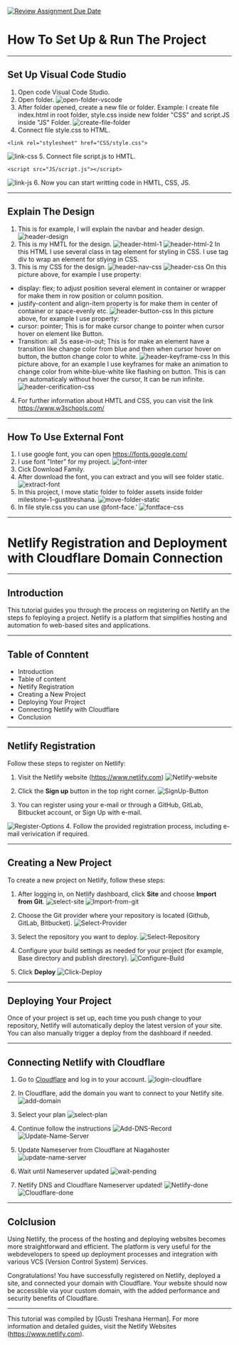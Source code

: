 [![Review Assignment Due Date](https://classroom.github.com/assets/deadline-readme-button-24ddc0f5d75046c5622901739e7c5dd533143b0c8e959d652212380cedb1ea36.svg)](https://classroom.github.com/a/_e9whi2b)

# How To Set Up & Run The Project
---
## Set Up Visual Code Studio
1. Open code Visual Code Studio.
2. Open folder.
![open-folder-vscode](assets/image/open-folder-vscode.png)
3. After folder opened, create a new file or folder. Example: I create file index.html in root folder, style.css inside new folder "CSS" and script.JS inside "JS" Folder.
![create-file-folder](assets/image/create-new-file-folder.png)
4. Connect file style.css to HTML.
```
<link rel="stylesheet" href="CSS/style.css">
```
![link-css](assets/image/link-css.png)
5. Connect file script.js to HMTL.
```
<script src="JS/script.js"></script>
```
![link-js](assets/image/link-js.png)
6. Now you can start writting code in HMTL, CSS, JS.

---
## Explain The Design
1. This is for example, I will explain the navbar and header design.
![header-design](assets/image/header-design.png)
2. This is my HMTL for the design.
![header-html-1](assets/image/header-html-1.png)
![header-html-2](assets/image/header-html-2.png)
In this HTML I use several class in tag element for styling in CSS. I use tag div to wrap an element for stlying in CSS.
3. This is my CSS for the design.
![header-nav-css](assets/image/header-nav-css.png)
![header-css](assets/image/header-css.png)
On this picture above, for example I use property:
* display: flex; to adjust position several element in container or wrapper for make them in row position or column position.
* justify-content and align-item property is for make them in center of container or space-evenly etc.
![header-button-css](assets/image/header-button-css.png)
In this picture above, for example I use property:
* cursor: pointer; This is for make cursor change to pointer when cursor hover on element like Button.
* Transition: all .5s ease-in-out; This is for make an element have a transition like change color from blue and then when cursor hover on button, the button change color to white.
![header-keyframe-css](assets/image/keyframe-header-css.png)
In this picture above, for an example I use keyframes for make an animation to change color from white-blue-white like flashing on button. This is can run automaticaly without hover the cursor, It can be run infinite.
![header-cerification-css](assets/image/header-certification-css.png)
4. For further information about HMTL and CSS, you can visit the link https://www.w3schools.com/
---
## How To Use External Font
1. I use google font, you can open https://fonts.google.com/
2. I use font "Inter" for my project.
![font-inter](assets/image/font-inter.png)
3. Cick Download Family.
4. After download the font, you can extract and you will see folder static.
![extract-font](assets/image/extract-font.png)
5. In this project, I move static folder to folder assets inside folder milestone-1-gustitreshana.
![move-folder-static](assets/image/move-folder-static.png)
6. In file style.css you can use @font-face.'
![fontface-css](assets/image/fontface-css.png)

---
# Netlify Registration and Deployment with Cloudflare Domain Connection

---

## Introduction

This tutorial guides you through the process on registering on Netlify an the steps fo feploying a project. Netlify is a platform that simplifies hosting and automation fo web-based sites and applications.

---

## Table of Conntent
- Introduction
- Table of content
- Netlify Registration
- Creating a New Project
- Deploying Your Project
- Connecting Netlify with Cloudflare
- Conclusion

---

## Netlify Registration

Follow these steps to register on Netlify:

1. Visit the Netlify website (https://www.netlify.com)
![Netlify-website](assets/image/web-netlify.png)

2. Click the **Sign up** button in the top right corner.
![SignUp-Button](assets/image/SignUp-Button.png)

3. You can register using your e-mail or through a GitHub, GitLab, Bitbucket account, or Sign Up with e-mail.

![Register-Options](assets/image/Register-options.png)
4. Follow the provided registration process, including e-mail verivication if required.

---

## Creating a New Project

To create a new project on Netlify, follow these steps:

1. After logging in, on Netlify dashboard, click **Site** and choose **Import from Git**.
![select-site](assets/image/Select-site.png)
![Import-from-git](assets/image/Select-import-from-git.png)

2. Choose the Git provider where your repository is located (Github, GitLab, Bitbucket).
![Select-Provider](assets/image/select-provider.png)

3. Select the repository you want to deploy.
![Select-Repository](assets/image/Select-repository.png)

4. Configure your build settings as needed for your project (for example, Base directory and publish directory).
![Configure-Build](assets/image/Configure-Build.png)

5. Click **Deploy**
![Click-Deploy](assets/image/Click-Deploy.png)

---

## Deploying Your Project

Once of your project is set up, each time you push change to your repository, Netlify will automatically deploy the latest version of your site. You can also manually trigger a deploy from the dashboard if needed.

---

## Connecting Netlify with Cloudflare

1. Go to [Cloudflare](https://www.cloudflare.com/) and log in to your account.
![login-cloudflare](assets/image/Login-Cloudflare.png)

2. In Cloudflare, add the domain you want to connect to your Netlify site.
![add-domain](assets/image/add-domain.png)

3. Select your plan
![select-plan](/assets/image/select-plan.png)

4. Continue follow the instructions
![Add-DNS-Record](assets/image/DNS-Record.png)
![Update-Name-Server](assets/image/Change-Name-server.png)

5. Update Nameserver from Cloudflare at Niagahoster
![update-name-server](assets/image/Update-Name-Server-Niagahoster.png)

6. Wait until Nameserver updated
![wait-pending](assets/image/Wait-Update-Server.png)

7. Netlify DNS and Cloudflare Nameserver updated!
![Netlify-done](assets/image/Netlify-done.png)
![Cloudflare-done](assets/image/Cloudflare-Done.png)

---

## Colclusion

Using Netlify, the process of the hosting and deploying websites becomes more straightforward and efficient. The platform is very useful for the webdevelopers to speed up deployment processes and integration with various VCS (Version Control System) Services.

Congratulations! You have successfully registered on Netlify, deployed a site, and connected your domain with Cloudflare. Your website should now be accessible via your custom domain, with the added performance and security benefits of Cloudflare.

---

This tutorial was compiled by [Gusti Treshana Herman]. For more information and detailed guides, visit the Netlify Websites (https://www.netlify.com).



